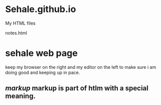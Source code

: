 # Sehale.github.io
My HTML files

notes.html
<h1>
sehale web page
</h1>
<p>
  keep my browser on the right and my editor on the left to make sure i am doing good and keeping up in pace.
  </p>
  <h2>
  <em>markup</em>
  <p2>
  markup is part of htlm with a special meaning.
  </p2>
